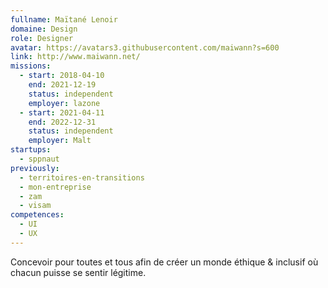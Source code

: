 ```yaml
---
fullname: Maïtané Lenoir
domaine: Design
role: Designer
avatar: https://avatars3.githubusercontent.com/maiwann?s=600
link: http://www.maiwann.net/
missions:
  - start: 2018-04-10
    end: 2021-12-19
    status: independent
    employer: lazone
  - start: 2021-04-11
    end: 2022-12-31
    status: independent
    employer: Malt
startups:
  - sppnaut
previously:
  - territoires-en-transitions
  - mon-entreprise
  - zam
  - visam
competences:
  - UI
  - UX
---
```

Concevoir pour toutes et tous afin de créer un monde éthique & inclusif où chacun puisse se sentir légitime.
